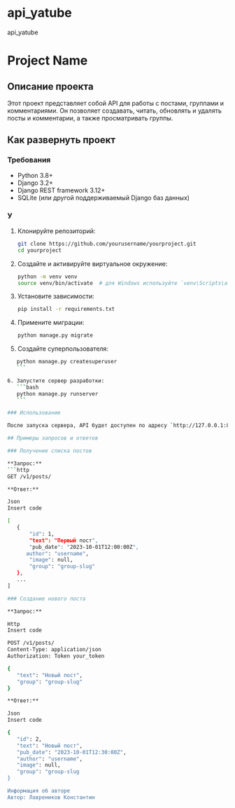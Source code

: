 # api_yatube
api_yatube
# Project Name

## Описание проекта

Этот проект представляет собой API для работы с постами, группами и комментариями. Он позволяет создавать, читать, обновлять и удалять посты и комментарии, а также просматривать группы.

## Как развернуть проект

### Требования

- Python 3.8+
- Django 3.2+
- Django REST framework 3.12+
- SQLite (или другой поддерживаемый Django баз данных)

### У

1. Клонируйте репозиторий:
    ```bash
    git clone https://github.com/yourusername/yourproject.git
    cd yourproject
    ```

2. Создайте и активируйте виртуальное окружение:
    ```bash
    python -m venv venv
    source venv/bin/activate  # для Windows используйте `venv\Scripts\activate`
    ```

3. Установите зависимости:
    ```bash
    pip install -r requirements.txt
    ```

4. Примените миграции:
    ```bash
    python manage.py migrate
    ```

5. Создайте суперпользователя:
 ```bash
    python manage.py createsuperuser
    ```

6. Запустите сервер разработки:
    ```bash
    python manage.py runserver
    ```

### Использование

После запуска сервера, API будет доступен по адресу `http://127.0.0.1:8000/`.

## Примеры запросов и ответов

### Получение списка постов

**Запрос:**
```http
GET /v1/posts/

**Ответ:**

Json
Insert code

[
    {
        "id": 1,
        "text": "Первый пост",
        "pub_date": "2023-10-01T12:00:00Z",
       author": "username",
        "image": null,
        "group": "group-slug"
    },
    ...
]

### Создание нового поста

**Запрос:**

Http
Insert code

POST /v1/posts/
Content-Type: application/json
Authorization: Token your_token

{
    "text": "Новый пост",
    "group": "group-slug"
}

**Ответ:**

Json
Insert code

{
    "id": 2,
    "text": "Новый пост",
    "pub_date": "2023-10-01T12:30:00Z",
    "author": "username",
    "image": null,
    "group": "group-slug
}

Информация об авторе
Автор: Лавреников Константин